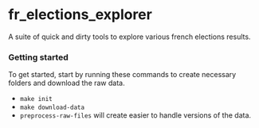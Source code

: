 # fr_elections_explorer
A suite of quick and dirty tools to explore various french elections results. 


### Getting started
To get started, start by running these commands to create necessary folders and download the raw data. 
* `make init`
* `make download-data`
* `preprocess-raw-files` will create easier to handle versions of the data. 
